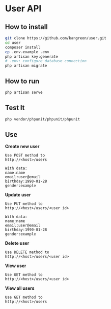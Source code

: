 # User API

## How to install
```bash
git clone https://github.com/kangreon/user.git
cd user
composer install
cp .env.example .env
php artisan key:generate 
# .env: configure database connection
php artisan migrate
```

## How to run
```bash
php artisan serve
```

## Test It
```bash
php vendor/phpunit/phpunit/phpunit
```

## Use
**Create new user**
```
Use POST method to 
http://<host>/users

With data:
name:name
email:user@email
birthday:1990-01-28
gender:example
```

**Update user**
```
Use PUT method to 
http://<host>/users/<user id>

With data:
name:name
email:user@email
birthday:1990-01-28
gender:example
```

**Delete user**
```
Use DELETE method to 
http://<host>/users/<user id>
```

**View user**
```
Use GET method to 
http://<host>/users/<user id>
```

**View all users**
```
Use GET method to 
http://<host>/users
```
